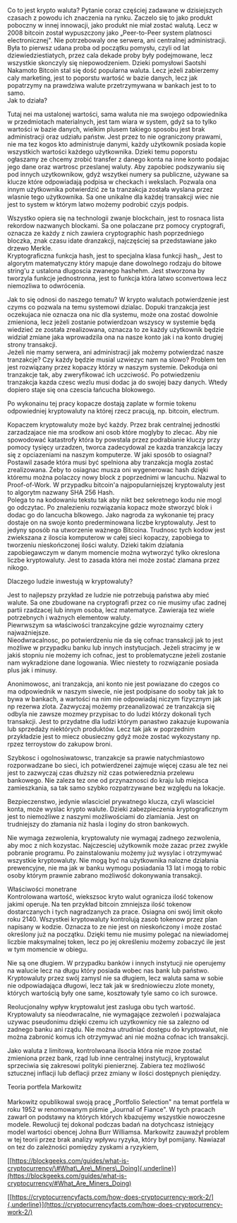 Co to jest krypto waluta? Pytanie coraz częściej zadawane w dzisiejszych
czasach z powodu ich znaczenia na rynku. Zaczelo się to jako produkt
poboczny w innej innowacji, jako produkt nie miał zostać walutą. Lecz w
2008 bitcoin został wypuszczony jako „Peer-to-Peer system platnosci
electronicznej". Nie potrzebowaly one serwera, ani centralnej
administracji. Była to pierwsz udana proba od początku pomysłu, czyli od
lat dziewiedziestiatych, przez cala dekade proby były podejmowane, lecz
wszystkie skonczyly się niepowodzeniem. Dzieki pomysłowi Saotshi
Nakamoto Bitcoin stal się dość popularna waluta. Lecz jeżeli zabierzemy
caly marketing, jest to poporstu wartość w bazie danych, lecz jak
popatrzymy na prawdziwa walute przetrzymywana w bankach jest to to
samo.\
Jak to działa?

Tutaj nei ma ustalonej wartości, sama waluta nie ma swojego odpowiednika
w przedmiotach materialnych, jest tam wiara w system, gdyż sa to tylko
wartości w bazie danych, wielkim plusem takiego sposobu jest brak
administracji oraz udziału państw. Jest przez to nie ograniczony
prawami, nie ma tez kogos kto administruje danymi, każdy użytkownik
posiada kopie wszystkich wartości każdego użytkownika. Dzieki temu
poporstu ogłaszamy ze chcemy zrobić transfer z danego konta na inne
konto podajac jego dane oraz wartrosc przeslanej waluty. Aby zapobiec
podszywaniu się pod innych uzytkownikow, gdyż wszytkei numery sa
publiczne, używane sa klucze które odpowiadają podpisa w checkach i
wekslach. Pozwala ona innym użytkownika potwierdzić ze ta tranzakcja
została wyslana przez wlasnie tego użytkownika. Sa one unikalne dla
każdej transakcji wiec nie jest to system w którym latwo możemy podrobić
czyjs podpis.

Wszystko opiera się na technologii zwanje blockchain, jest to rosnaca
lista rekordow nazwanych blockami. Sa one polaczane prz pomocy
cryptografi, oznacza ze każdy z nich zawiera cryptographic hash
poprzedniego bloczka, znak czasu idate dranzakcji, najczęściej sa
przedstawiane jako drzewo Merkle.\
Kryptograficzna funkcja hash, jest to specjalna klasa funkcji hash,,
Jest to algorytm matematyczny który mapuje dane dowolnego rodzaju do
bitowe string'u z ustalona dlugoscia zwanego hashehm. Jest stworzona by
tworzyla funkcje jednostronna, jest to funkcja która latwo sconvertowa
lecz niemozliwa to odwrócenia.

Jak to się odnosi do naszego tematu? W krypto walutach potwierdzenie
jest czyms co pozwala na temu systemowi dzialac. Dopuki tranzakcja jest
oczekujaca nie oznacza ona nic dla systemu, może ona zostać dowolnie
zmieniona, lecz jeżeli zostanie potwierdzoan wszyscy w systemie będą
wiedzieć ze została zrealizowana, oznacza to ze każdy użytkownik będzie
widział zmiane jaka wprowadzila ona na nasze konto jak i na konto
drugiej strony transakcji.\
Jeżeli nie mamy serwera, ani administracji jak możemy potwierdzać nasze
tranzakcje? Czy każdy będzie musial uzwiezyc nam na slowo? Problem ten
jest rozwiązany przez kopaczy którzy w naszym systemie. Dekoduja oni
tranzakcje tak, aby zweryfikować ich uczciwość. Po potwiedzeniu
tranzakcja kazda czesc wezlu musi dodac ja do swojej bazy danych. Wtedy
dopiero staje się ona czescia łańcucha blokowego.

Po wykonainu tej pracy kopacze dostają zaplate w formie tokenu
odpowiedniej kryptowaluty na której rzecz pracują, np. bitcoin,
electrum.

Kopaczem kryptowaluty może być każdy. Przez brak centralnej jednostki
zarzadzajace nie ma srodkow ani osob które moglyby to zlecac. Aby nie
spowodować katastrofy która by powstala przez podrabianie kluczy przy
pomocy tysięcy urzadzen, tworca zadecydowal ze kazda tranzakcja laczy
się z opciazeniami na naszym komputerze. W jaki sposób to osiagnal?
Postawil zasade która musi być spelniona aby tranzakcja mogla zostać
zrealizowana. Żeby to osiagnac musza oni wygenerowac hash dzięki któremu
można polaczcy nowy block z poprzednimi w lancuchu. Nazwal to
Proof-of-Work. W przypadku bitcoin'a najpopularniejszej kryptowaluty
jest to algorytm nazwany SHA 256 Hash.\
Polega to na kodowaniu tekstu tak aby nikt bez sekretnego kodu nie mogl
go odczytac. Po znalezieniu rozwiązania kopacz może stworzyć blok i
dodac go do lancucha blkowego. Jako nagroda za wykonanie tej pracy
dostaje on na swoje konto prederminowana liczbe kryptowaluty. Jest to
jedyny sposób na utworzenie ważnego Bitcoina. Trudnosc tych kodow jest
zwiekszana z iloscia komputerow w całej sieci kopaczy, zapobiega to
tworzeniu nieskończonej ilości waluty. Dzieki takim działania
zapobiegawczym w danym momencie można wytworzyć tylko okreslona liczbe
kryptowaluty. Jest to zasada która nei może zostać zlamana przez nikogo.

Dlaczego ludzie inwestują w kryptowaluty?

Jest to najlepszy przykład ze ludzie nie potrzebują państwa aby mieć
walute. Sa one zbudowane na cryptografi przez co nie musimy ufac zadnej
partii rzadzacej lub innym osoba, lecz matematyce. Zawieraja tez wiele
potrzebnych i ważnych elementow waluty.\
Piewrwszym sa właściwości tranzakcyjne gdzie wyroznaimy cztery
najważniejsze.\
Nieodwracalnosc, po potwierdzeniu nie da się cofnac transakcji jak to
jest możliwe w przypadku banku lub innych instytucjach. Jeżeli stracimy
je w jakiś stopniu nie możemy ich cofnac, jest to problematyczne jeżeli
zostanie nam wykradzione dane logowania. Wiec niestety to rozwiązanie
posiada plus jak i minusy.

Anonimowosc, ani tranzakcja, ani konto nie jest powiazane do czegos co
ma odpowiednik w naszym siwecie, nie jest podpisane do sooby tak jak to
bywa w bankach, a wartości na nim nie odpowiadaj niczym fizycznym jak np
rezerwa zlota. Zazwyczaj możemy przeanalizować ze tranzakcja się odbyla
nie zawsze mozmey przypisac to do ludzi którzy dokonali tych transakcji.
Jest to przydatne dla ludzi którym panastwo zakazuje kupowania lub
sprzedaży niektórych produktów. Lecz tak jak w poprzednim przykładzie
jest to miecz obusieczny gdyż może zostać wykozystany np. rpzez
terroystow do zakupow broni.

Szybkosc i ogolnosiwatowsc, tranzakcje sa prawie natychmiastowo
rozporwadzane bo sieci, ich potwierdzenei zajmuje więcej czasu ale tez
nei jest to zazwyczaj czas dłuższy niż czas potwieredznia przelewu
bankowego. Nie zaleza tez one od przynaznosci do kraju lub miejsca
zamieszkania, sa tak samo szybko rozpatrzywane bez względu na lokacje.

Bezpieczenstwo, jedynie wlasciciel prywatnego klucza, czyli wlasciciel
konta, może wyslac krypto walute. Dzieki zabezpieczenia kryptograficznym
jest to niemożliwe z naszymi możliwościami do zlamiania. Jest on
trudniejszy do złamania niż hasla i loginy do stron bankowych.

Nie wymaga zezwolenia, kryptowaluty nie wymagaj zadnego zezwolenia, aby
moc z nich kozystac. Najczesciej użytkownik może zazac przez zwykle
pobranie programu. Po zainstalowaniu możemy już wysylac i otrzymywać
wszystkie kryptowaluty. Nie mogą być na użytkownika nalozne działania
prewencyjne, nie ma jak w banku wymogu posiadania 13 lat i mogą to robic
osoby którym prawnie zabrano możliwość dokonywania transakcji.

Właściwości monetrane\
Kontrolowana wartość, wiekszsoc kryto walut ogranicza ilość tokenow
jakimi operuje. Na ten przykład bitcoin zmniejsza ilość tokenow
dostarczanych i tych nagradzanych za prace. Osiagna oni swój limit około
roku 2140. Wszystkei kryptowaluty kontrolują zasob tokenow przez plan
napisany w kodzie. Oznacza to ze nie jest on nieskończony i może zostać
określony już na początku. Dzięki temu nie musimy polegać na niewiadomej
liczbie maksymalnej token, lecz po jej określeniu możemy zobaczyć ile
jest w tym momencie w obiegu.

Nie są one długiem. W przypadku banków i innych instytucji nie operujemy
na walucie lecz na długu który posiada wobec nas bank lub państwo.
Kryptowaluty przez swój zamysl nie sa długiem, lecz waluta sama w sobie
nie odpowiadająca długowi, lecz tak jak w średniowieczu zlote monety,
których wartością były one same, kosztowały tyle samo co ich surowce.

Reolucjonalny wpływ kryptowalut jest zasluga obu tych wartość.
Kryptowaluty sa nieodwracalne, nie wymagające zezwoleń i pozwalajaca
uzywac pseudonimu dzięki czemu ich uzytkownicy nie sa zalezno od zadnego
banku ani rządu. Nie można utrudniać dostępu do kryptowalut, nie można
zabronić komus ich otrzymywać ani nie można cofnac ich transakcji.

Jako waluta z limitowa, kontrolwoana ilsocia która nie mzoe zostać
zmieniona przez bank, rząd lub inne centralnej instytucji, kryptowalut
sprzeciwia się zakresowi polityki pienierznej. Zabiera tez możliwość
sztucznej inflacji lub deflacji przez zmiany w ilości dostępnych
pieniędzy.

Teoria portfela Markowitz\
\
Markowitz opublikowal swoją pracę „Portfolio Selection" na temat
portfela w roku 1952 w renomowanym piśmie „Journal of Fiance". W tych
pracach zawarł on podstawy na których których kbazujemy wszystkie
nowoczesne modele. Rewolucji tej dokonal podczas badań na dotychcasz
istniejący model wartości obencej Johna Burr Williamsa. Markowitz
zauważył problem w tej teorii przez brak analizy wpływu ryzyka, który
był pomijany. Nawiazał on tez do zależności pomiędzy zyskami a ryzykiem,

[[https://blockgeeks.com/guides/what-is-cryptocurrency/\#What\_Are\_Miners\_Doing]{.underline}](https://blockgeeks.com/guides/what-is-cryptocurrency/#What_Are_Miners_Doing)

[[https://cryptocurrencyfacts.com/how-does-cryptocurrency-work-2/]{.underline}](https://cryptocurrencyfacts.com/how-does-cryptocurrency-work-2/)

